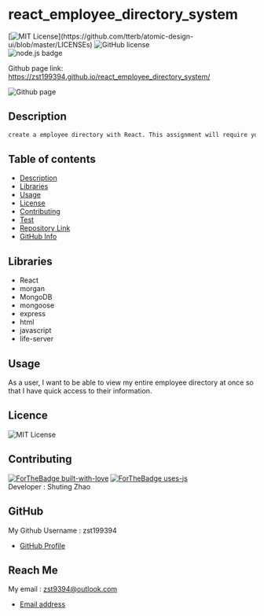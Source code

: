 
  #  react_employee_directory_system

  [![MIT License](https://img.shields.io/apm/l/atomic-design-ui.svg?)](https://github.com/tterb/atomic-design-ui/blob/master/LICENSEs) ![GitHub license](https://img.shields.io/badge/Made%20by-%40zst199394-orange)    
  ![node.js badge](https://img.shields.io/badge/node.js%20-%2343853D.svg?&style=for-the-badge&logo=node.js&logoColor=white)    
  
  Github page link:
  https://zst199394.github.io/react_employee_directory_system/
  
  ![Github page](./public/assets/emp.png)
  ## Description
  ```md
  create a employee directory with React. This assignment will require you to break up your application's UI into components, manage component state, and respond to user events.

  ```


  ## Table of contents
  - [Description](#Description)
  - [Libraries](#Libraries)
  - [Usage](#Usage)
  - [License](#License)
  - [Contributing](#Contributing)
  - [Test](#Test)
  - [Repository Link](#Repository)
  - [GitHub Info](#GitHub) 

  ## Libraries
  
   * React
   * morgan
   * MongoDB
   * mongoose
   * express
   * html
   * javascript
   * life-server
     

  ## Usage
  As a user, I want to be able to view my entire employee directory at once so that I have quick access to their information.


  ## Licence
 ![MIT License](https://img.shields.io/apm/l/atomic-design-ui.svg?) 
  
  ## Contributing
  [![ForTheBadge built-with-love](http://ForTheBadge.com/images/badges/built-with-love.svg)](https://GitHub.com/Naereen/)
  [![ForTheBadge uses-js](http://ForTheBadge.com/images/badges/uses-js.svg)](http://ForTheBadge.com)  
       Developer : Shuting Zhao


  ## GitHub
  My Github Username : zst199394
  - [GitHub Profile](http://github.com/zst199394)

  
  ## Reach Me 
  My email : zst9394@outlook.com
  - [Email address](zst9394@outlook.com)
